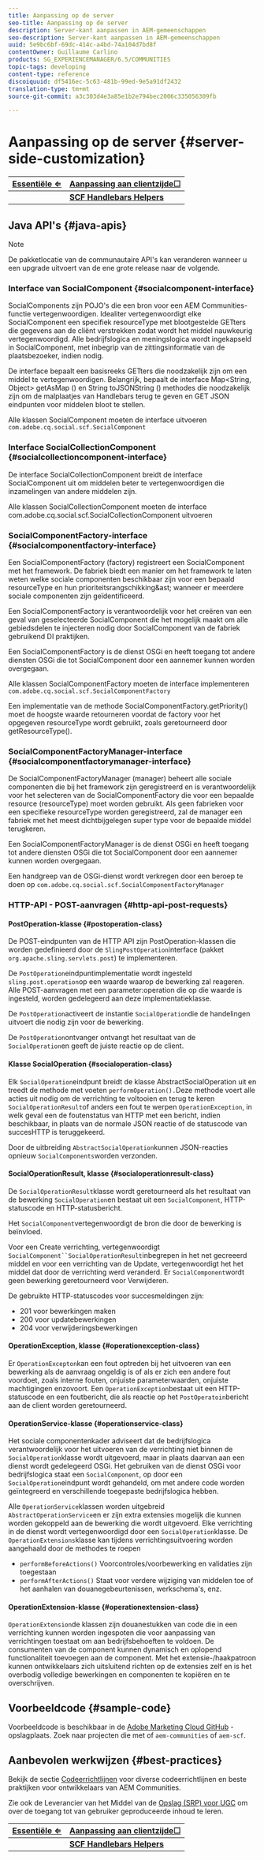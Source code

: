 ```yaml
---
title: Aanpassing op de server
seo-title: Aanpassing op de server
description: Server-kant aanpassen in AEM-gemeenschappen
seo-description: Server-kant aanpassen in AEM-gemeenschappen
uuid: 5e9bc6bf-69dc-414c-a4bd-74a104d7bd8f
contentOwner: Guillaume Carlino
products: SG_EXPERIENCEMANAGER/6.5/COMMUNITIES
topic-tags: developing
content-type: reference
discoiquuid: df5416ec-5c63-481b-99ed-9e5a91df2432
translation-type: tm+mt
source-git-commit: a3c303d4e3a85e1b2e794bec2006c335056309fb

---
```



# Aanpassing op de server {#server-side-customization}

| **[Essentiële ⇐](essentials.md)** | **[Aanpassing aan clientzijde☐](client-customize.md)** |
|---|---|
|  | **[SCF Handlebars Helpers](handlebars-helpers.md)** |

## Java API&#39;s {#java-apis}

>[!NOTE]
>
>De pakketlocatie van de communautaire API&#39;s kan veranderen wanneer u een upgrade uitvoert van de ene grote release naar de volgende.

### Interface van SocialComponent {#socialcomponent-interface}

SocialComponents zijn POJO&#39;s die een bron voor een AEM Communities-functie vertegenwoordigen. Idealiter vertegenwoordigt elke SocialComponent een specifiek resourceType met blootgestelde GETters die gegevens aan de cliënt verstrekken zodat wordt het middel nauwkeurig vertegenwoordigd. Alle bedrijfslogica en meningslogica wordt ingekapseld in SocialComponent, met inbegrip van de zittingsinformatie van de plaatsbezoeker, indien nodig.

De interface bepaalt een basisreeks GETters die noodzakelijk zijn om een middel te vertegenwoordigen. Belangrijk, bepaalt de interface Map&lt;String, Object> getAsMap () en String toJSONString () methodes die noodzakelijk zijn om de malplaatjes van Handlebars terug te geven en GET JSON eindpunten voor middelen bloot te stellen.

Alle klassen SocialComponent moeten de interface uitvoeren `com.adobe.cq.social.scf.SocialComponent`

### Interface SocialCollectionComponent {#socialcollectioncomponent-interface}

De interface SocialCollectionComponent breidt de interface SocialComponent uit om middelen beter te vertegenwoordigen die inzamelingen van andere middelen zijn.

Alle klassen SocialCollectionComponent moeten de interface com.adobe.cq.social.scf.SocialCollectionComponent uitvoeren

### SocialComponentFactory-interface {#socialcomponentfactory-interface}

Een SocialComponentFactory (factory) registreert een SocialComponent met het framework. De fabriek biedt een manier om het framework te laten weten welke sociale componenten beschikbaar zijn voor een bepaald resourceType en hun prioriteitsrangschikking&amp;ast; wanneer er meerdere sociale componenten zijn geïdentificeerd.

Een SocialComponentFactory is verantwoordelijk voor het creëren van een geval van geselecteerde SocialComponent die het mogelijk maakt om alle gebiedsdelen te injecteren nodig door SocialComponent van de fabriek gebruikend DI praktijken.

Een SocialComponentFactory is de dienst OSGi en heeft toegang tot andere diensten OSGi die tot SocialComponent door een aannemer kunnen worden overgegaan.

Alle klassen SocialComponentFactory moeten de interface implementeren `com.adobe.cq.social.scf.SocialComponentFactory`

Een implementatie van de methode SocialComponentFactory.getPriority() moet de hoogste waarde retourneren voordat de factory voor het opgegeven resourceType wordt gebruikt, zoals geretourneerd door getResourceType().

### SocialComponentFactoryManager-interface {#socialcomponentfactorymanager-interface}

De SocialComponentFactoryManager (manager) beheert alle sociale componenten die bij het framework zijn geregistreerd en is verantwoordelijk voor het selecteren van de SocialComponentFactory die voor een bepaalde resource (resourceType) moet worden gebruikt. Als geen fabrieken voor een specifieke resourceType worden geregistreerd, zal de manager een fabriek met het meest dichtbijgelegen super type voor de bepaalde middel terugkeren.

Een SocialComponentFactoryManager is de dienst OSGi en heeft toegang tot andere diensten OSGi die tot SocialComponent door een aannemer kunnen worden overgegaan.

Een handgreep van de OSGi-dienst wordt verkregen door een beroep te doen op `com.adobe.cq.social.scf.SocialComponentFactoryManager`

### HTTP-API - POST-aanvragen {#http-api-post-requests}

#### PostOperation-klasse {#postoperation-class}

De POST-eindpunten van de HTTP API zijn PostOperation-klassen die worden gedefinieerd door de `SlingPostOperation`interface (pakket `org.apache.sling.servlets.post`) te implementeren.

De `PostOperation`eindpuntimplementatie wordt ingesteld `sling.post.operation`op een waarde waarop de bewerking zal reageren. Alle POST-aanvragen met een parameter:operation die op die waarde is ingesteld, worden gedelegeerd aan deze implementatieklasse.

De `PostOperation`activeert de instantie `SocialOperation`die de handelingen uitvoert die nodig zijn voor de bewerking.

De `PostOperation`ontvanger ontvangt het resultaat van de `SocialOperation`en geeft de juiste reactie op de client.

#### Klasse SocialOperation {#socialoperation-class}

Elk `SocialOperation`eindpunt breidt de klasse AbstractSocialOperation uit en treedt de methode met voeten `performOperation().`Deze methode voert alle acties uit nodig om de verrichting te voltooien en terug te keren `SocialOperationResult`of anders een fout te werpen `OperationException`, in welk geval een de foutenstatus van HTTP met een bericht, indien beschikbaar, in plaats van de normale JSON reactie of de statuscode van succesHTTP is teruggekeerd.

Door de uitbreiding `AbstractSocialOperation`kunnen JSON-reacties opnieuw `SocialComponents`worden verzonden.

#### SocialOperationResult, klasse {#socialoperationresult-class}

De `SocialOperationResult`klasse wordt geretourneerd als het resultaat van de bewerking `SocialOperation`en bestaat uit een `SocialComponent`, HTTP-statuscode en HTTP-statusbericht.

Het `SocialComponent`vertegenwoordigt de bron die door de bewerking is beïnvloed.

Voor een Create verrichting, vertegenwoordigt `SocialComponent``SocialOperationResult`inbegrepen in het net gecreeerd middel en voor een verrichting van de Update, vertegenwoordigt het het middel dat door de verrichting werd veranderd. Er `SocialComponent`wordt geen bewerking geretourneerd voor Verwijderen.

De gebruikte HTTP-statuscodes voor succesmeldingen zijn:

* 201 voor bewerkingen maken
* 200 voor updatebewerkingen
* 204 voor verwijderingsbewerkingen

#### OperationException, klasse {#operationexception-class}

Er `OperationExcepton`kan een fout optreden bij het uitvoeren van een bewerking als de aanvraag ongeldig is of als er zich een andere fout voordoet, zoals interne fouten, onjuiste parameterwaarden, onjuiste machtigingen enzovoort. Een `OperationException`bestaat uit een HTTP-statuscode en een foutbericht, die als reactie op het `PostOperatoin`bericht aan de client worden geretourneerd.

#### OperationService-klasse {#operationservice-class}

Het sociale componentenkader adviseert dat de bedrijfslogica verantwoordelijk voor het uitvoeren van de verrichting niet binnen de `SocialOperation`klasse wordt uitgevoerd, maar in plaats daarvan aan een dienst wordt gedelegeerd OSGi. Het gebruiken van de dienst OSGi voor bedrijfslogica staat een `SocialComponent`, op door een `SocialOperation`eindpunt wordt gehandeld, om met andere code worden geïntegreerd en verschillende toegepaste bedrijfslogica hebben.

Alle `OperationService`klassen worden uitgebreid `AbstractOperationService`en er zijn extra extensies mogelijk die kunnen worden gekoppeld aan de bewerking die wordt uitgevoerd. Elke verrichting in de dienst wordt vertegenwoordigd door een `SocialOperation`klasse. De `OperationExtensions`klasse kan tijdens verrichtingsuitvoering worden aangehaald door de methodes te roepen

* `performBeforeActions()`
Voorcontroles/voorbewerking en validaties zijn toegestaan
* `performAfterActions()`
Staat voor verdere wijziging van middelen toe of het aanhalen van douanegebeurtenissen, werkschema&#39;s, enz.

#### OperationExtension-klasse {#operationextension-class}

`OperationExtension`de klassen zijn douanestukken van code die in een verrichting kunnen worden ingespoten die voor aanpassing van verrichtingen toestaat om aan bedrijfsbehoeften te voldoen. De consumenten van de component kunnen dynamisch en oplopend functionaliteit toevoegen aan de component. Met het extensie-/haakpatroon kunnen ontwikkelaars zich uitsluitend richten op de extensies zelf en is het overbodig volledige bewerkingen en componenten te kopiëren en te overschrijven.

## Voorbeeldcode {#sample-code}

Voorbeeldcode is beschikbaar in de [Adobe Marketing Cloud GitHub](https://github.com/Adobe-Marketing-Cloud) -opslagplaats. Zoek naar projecten die met of `aem-communities` of `aem-scf`.

## Aanbevolen werkwijzen {#best-practices}

Bekijk de sectie [Codeerrichtlijnen](code-guide.md) voor diverse codeerrichtlijnen en beste praktijken voor ontwikkelaars van AEM Communities.

Zie ook de Leverancier van het Middel van de [Opslag (SRP) voor UGC](srp.md) om over de toegang tot van gebruiker geproduceerde inhoud te leren.

| **[Essentiële ⇐](essentials.md)** | **[Aanpassing aan clientzijde☐](client-customize.md)** |
|---|---|
|  | **[SCF Handlebars Helpers](handlebars-helpers.md)** |

